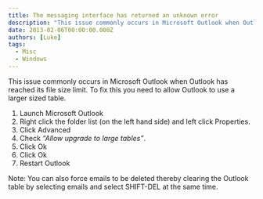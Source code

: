 ```yaml
---
title: The messaging interface has returned an unknown error
description: "This issue commonly occurs in Microsoft Outlook when Outlook has reached its file size limit. To fix this you need to allow Outlook to use a larger size..."
date: 2013-02-06T00:00:00.000Z
authors: [Luke]
tags:
  - Misc
  - Windows
---
```

This issue commonly occurs in Microsoft Outlook when Outlook has reached its file size limit. To fix this you need to allow Outlook to use a larger sized table.

  1. Launch Microsoft Outlook
  2. Right click the folder list (on the left hand side) and left click Properties.
  3. Click Advanced
  4. Check _“Allow upgrade to large tables”_.
  5. Click Ok
  6. Click Ok
  7. Restart Outlook

Note: You can also force emails to be deleted thereby clearing the Outlook table by selecting emails and select SHIFT-DEL at the same time.